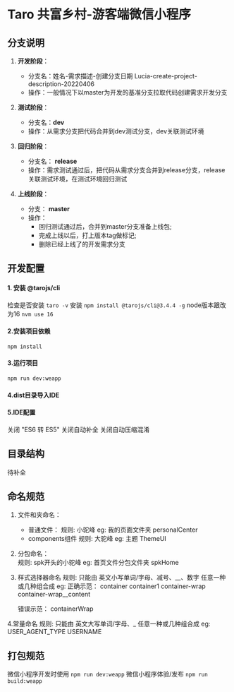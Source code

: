 <!--
 * @Author: lucia
 * @Date: 2022-04-06 23:23:30
 * @LastEditTime: 2022-04-10 23:20:13
 * @LastEditors: your name
 * @Description: 
 * @FilePath: /taro3-weapp/README.md
-->
# Taro 共富乡村-游客端微信小程序

## 分支说明
1. **开发阶段**： 
    - 分支名：姓名-需求描述-创建分支日期 Lucia-create-project-description-20220406
    - 操作：一般情况下以master为开发的基准分支拉取代码创建需求开发分支 

2. **测试阶段**：
    - 分支名：**dev**
    - 操作：从需求分支把代码合并到dev测试分支，dev关联测试环境

3. **回归阶段**：
    - 分支名： **release**
    - 操作：需求测试通过后，把代码从需求分支合并到release分支，release关联测试环境，在测试环境回归测试

4. **上线阶段**：
    - 分支： **master**
    - 操作：
        - 回归测试通过后，合并到master分支准备上线包;
        - 完成上线以后，打上版本tag做标记;
        - 删除已经上线了的开发需求分支


## 开发配置
#### 1. 安装 @tarojs/cli
检查是否安装 `taro -v`
安装 `npm install @tarojs/cli@3.4.4 -g`
node版本跟改为16 `nvm use 16`

#### 2.安装项目依赖
`npm install`

#### 3.运行项目
`npm run dev:weapp`

#### 4.dist目录导入IDE

#### 5.IDE配置
关闭 "ES6 转 ES5"
关闭自动补全
关闭自动压缩混淆

## 目录结构
待补全

## 命名规范

1. 文件和夹命名：
   - 普通文件：
   规则: 小驼峰 
   eg: 我的页面文件夹 personalCenter
   - components组件
   规则: 大驼峰
   eg: 主题 ThemeUI


2. 分包命名：       
    规则: spk开头的小驼峰 
    eg: 首页文件分包文件夹 spkHome

3. 样式选择器命名 
    规则: 只能由 英文小写单词/字母、减号、__、数字 任意一种或几种组合成
    eg: 
    正确示范：
        container
        container1
        container-wrap
        container-wrap__content

    错误示范：
        containerWrap

4.常量命名
    规则: 只能由 英文大写单词/字母、_ 任意一种或几种组合成
    eg: 
        USER_AGENT_TYPE
        USERNAME


## 打包规范
微信小程序开发时使用 `npm run dev:weapp`
微信小程序体验/发布 `npm run build:weapp`